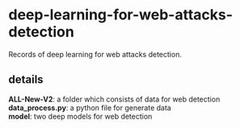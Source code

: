 # deep-learning-for-web-attacks-detection
Records of deep learning for web attacks detection.
## details

**ALL-New-V2**:  a folder which consists of data for web detection  
**data_process.py**: a python file for generate data  
**model**: two deep models for web detection
## 
